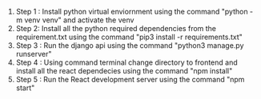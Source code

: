 <ol>
  <li> Step 1 : Install python virtual enviornment using the command "python -m venv venv" and activate the venv </li>
  <li>Step 2: Install all the python required dependencies from the requirement.txt using the command "pip3 install -r requirements.txt"</li>
  <li>Step 3 : Run the django api using the command "python3 manage.py runserver"</li>
  <li>Step 4 : Using command terminal change directory to frontend and install all the react dependecies using the command "npm install"</li>
  <li>Step 5 : Run the React development server using the command "npm start"</li>

</ol>
